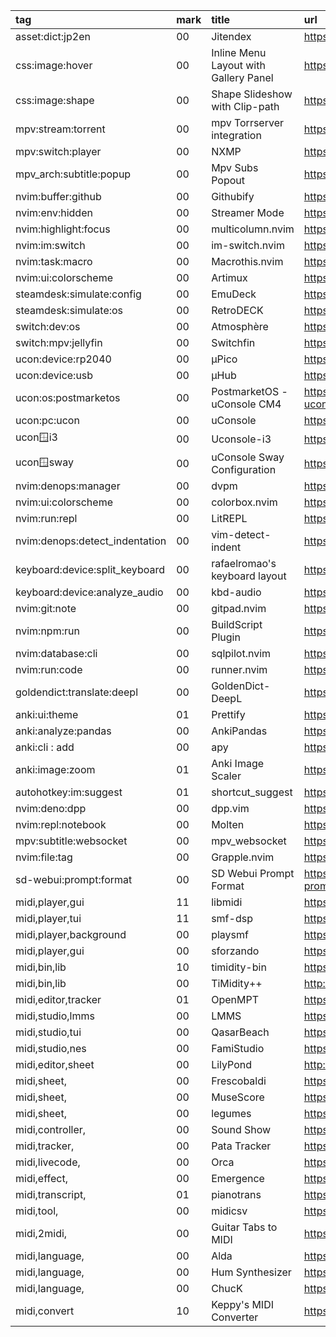 tag                            | mark | title                                 | url
:-                             | :-   | :-                                    | :-
asset:dict:jp2en               | 00   | Jitendex                              | https://github.com/stephenmk/Jitendex
css:image:hover                | 00   | Inline Menu Layout with Gallery Panel | https://github.com/codrops/InlineMenuLayout
css:image:shape                | 00   | Shape Slideshow with Clip-path        | https://github.com/codrops/ShapesSlideshow
mpv:stream:torrent             | 00   | mpv Torrserver integration            | https://github.com/kritma/mpv-torrserver
mpv:switch:player              | 00   | NXMP                                  | https://github.com/proconsule/nxmp
mpv_arch:subtitle:popup        | 00   | Mpv Subs Popout                       | https://github.com/sdaqo/mpv-subs-popout
nvim:buffer:github             | 00   | Githubify                             | https://github.com/manugoyal/githubify
nvim:env:hidden                | 00   | Streamer Mode                         | https://github.com/Kolkhis/streamer-mode.nvim
nvim:highlight:focus           | 00   | multicolumn.nvim                      | https://github.com/fmbarina/multicolumn.nvim
nvim:im:switch                 | 00   | im-switch.nvim                        | https://github.com/drop-stones/im-switch.nvim
nvim:task:macro                | 00   | Macrothis.nvim                        | https://github.com/desdic/macrothis.nvim
nvim:ui:colorscheme            | 00   | Artimux                               | https://github.com/tribhuwan-kumar/Artimux
steamdesk:simulate:config      | 00   | EmuDeck                               | https://github.com/dragoonDorise/EmuDeck
steamdesk:simulate:os          | 00   | RetroDECK                             | https://github.com/XargonWan/RetroDECK
switch:dev:os                  | 00   | Atmosphère                            | https://github.com/Atmosphere-NX/Atmosphere
switch:mpv:jellyfin            | 00   | Switchfin                             | https://github.com/dragonflylee/switchfin
ucon:device:rp2040             | 00   | μPico                                 | https://github.com/dotcypress/upico
ucon:device:usb                | 00   | μHub                                  | https://github.com/dotcypress/uhub
ucon:os:postmarketos           | 00   | PostmarketOS - uConsole CM4           | https://forum.clockworkpi.com/t/postmarketos-uconsole-cm4/12458
ucon:pc:ucon                   | 00   | uConsole                              | https://github.com/clockworkpi/uConsole
ucon:window:i3                 | 00   | Uconsole-i3                           | https://github.com/dzaczek/Uconsole-i3
ucon:window:sway               | 00   | uConsole Sway Configuration           | https://github.com/emdash/uConsole_sway_config
nvim:denops:manager            | 00   | dvpm                                  | https://github.com/yukimemi/dvpm
nvim:ui:colorscheme            | 00   | colorbox.nvim                         | https://github.com/linrongbin16/colorbox.nvim
nvim:run:repl                  | 00   | LitREPL                               | https://github.com/sergei-mironov/litrepl
nvim:denops:detect_indentation | 00   | vim-detect-indent                     | https://github.com/kg8m/vim-detect-indent
keyboard:device:split_keyboard | 00   | rafaelromao's keyboard layout         | https://github.com/rafaelromao/keyboards
keyboard:device:analyze_audio  | 00   | kbd-audio                             | https://github.com/ggerganov/kbd-audio
nvim:git:note                  | 00   | gitpad.nvim                           | https://github.com/yujinyuz/gitpad.nvim
nvim:npm:run                   | 00   | BuildScript Plugin                    | https://github.com/kosekidev/build-script
nvim:database:cli              | 00   | sqlpilot.nvim                         | https://github.com/rsdot/sqlpilot.nvim
nvim:run:code                  | 00   | runner.nvim                           | https://github.com/MarcHamamji/runner.nvim
goldendict:translate:deepl     | 00   | GoldenDict-DeepL                      | https://github.com/DevJogger/GoldenDict-DeepL
anki:ui:theme                  | 01   | Prettify                              | https://github.com/pranavdeshai/anki-prettify
anki:analyze:pandas            | 00   | AnkiPandas                            | https://github.com/klieret/AnkiPandas
anki:cli           : add       | 00   | apy                                   | https://github.com/lervag/apy
anki:image:zoom                | 01   | Anki Image Scaler                     | https://github.com/gregorias/anki-image-scaler
autohotkey:im:suggest          | 01   | shortcut_suggest                      | https://github.com/sgriffin53/shortcut_suggest
nvim:deno:dpp                  | 00   | dpp.vim                               | https://github.com/Shougo/dpp.vim
nvim:repl:notebook             | 00   | Molten                                | https://github.com/benlubas/molten-nvim
mpv:subtitle:websocket         | 00   | mpv_websocket                         | https://github.com/kuroahna/mpv_websocket
nvim:file:tag                  | 00   | Grapple.nvim                          | https://github.com/cbochs/grapple.nvim
sd-webui:prompt:format         | 00   | SD Webui Prompt Format                | https://github.com/Haoming02/sd-webui-prompt-format
midi,player,gui     | 11  | libmidi                | https://github.com/tanluteam/libmidi
midi,player,tui     | 11  | smf-dsp                | https://github.com/jpcima/smf-dsp
midi,player,background     | 00  | playsmf                | https://github.com/MrBMueller/playsmf
midi,player,gui | 00  | sforzando              | https://www.plogue.com/products/sforzando.html
midi,bin,lib     | 10  | timidity-bin           | https://github.com/nanakochi123456/timidity-bin
midi,bin,lib     | 00  | TiMidity++             | http://timidity.sourceforge.net
midi,editor,tracker     | 01  | OpenMPT                | https://openmpt.org
midi,studio,lmms     | 00  | LMMS                   | https://lmms.io
midi,studio,tui     | 00  | QasarBeach             | https://adamstrange.itch.io/qasarbeach
midi,studio,nes | 00  | FamiStudio             | https://github.com/BleuBleu/FamiStudio
midi,editor,sheet      | 00  | LilyPond               | http://lilypond.org/index.html
midi,sheet,      | 00  | Frescobaldi            | https://frescobaldi.org
midi,sheet,      | 00  | MuseScore              | https://musescore.org/zh-hans
midi,sheet,      | 00  | legumes                | https://github.com/LingDong-/legumes
midi,controller, | 00  | Sound Show             | https://impronivers.itch.io/sound-show
midi,tracker,    | 00  | Pata Tracker           | https://pixwlk.itch.io/pata-tracker
midi,livecode,   | 00  | Orca                   | https://hundredrabbits.itch.io/orca
midi,effect,     | 00  | Emergence              | https://daniel-gergely.itch.io/emergence
midi,transcript, | 01  | pianotrans             | https://github.com/azuwis/pianotrans
midi,tool,       | 00  | midicsv                | https://www.fourmilab.ch/webtools/midicsv
midi,2midi,      | 00  | Guitar Tabs to MIDI    | https://github.com/Sarath18/guitar-tabs-to-MIDI
midi,language,   | 00  | Alda                   | https://github.com/alda-lang/alda
midi,language,   | 00  | Hum Synthesizer        | https://github.com/crbulakites/hum
midi,language,   | 00  | ChucK                  | https://chuck.stanford.edu
midi,convert      | 10  | Keppy's MIDI Converter | https://github.com/KeppySoftware/KMC